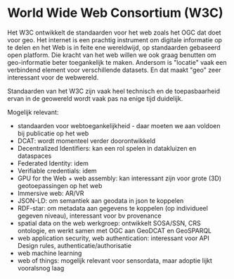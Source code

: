 # World Wide Web Consortium (W3C)

Het W3C ontwikkelt de standaarden voor het web zoals het OGC dat doet voor geo. Het internet is een prachtig instrument om digitale informatie op te delen en het Web is in feite ene wereldwijd, op standaarden gebaseerd open platform. Die kracht van het web willen we ook graag benutten om geo-informatie beter toegankelijk te maken. Andersom is "locatie" vaak een verbindend element voor verschillende datasets. En dat maakt "geo" zeer interessant voor de webwereld. 

Standaarden van het W3C zijn vaak heel technisch en de toepasbaarheid ervan in de geowereld wordt vaak pas na enige tijd duidelijk. 

Mogelijk relevant: 
- standaarden voor webtoegankelijkheid - daar moeten we aan voldoen bij publicatie op het web
- DCAT: wordt momenteel verder doorontwikkeld
- Decentralized Identifiers: kan een rol spelen in datakluizen en dataspaces
- Federated Identity: idem
- Verifiable credentials: idem
- GPU for the Web + web assembly: kan interessant zijn voor grote (3D) geotoepassingen op het web
- Immersive web: AR/VR
- JSON-LD: om semantiek aan geodata in json te koppelen
- RDF-star: om metadata aan gegevens te koppelen (op individueel gegeven niveau), interessant voor bv provenance
- spatial data on the web werkgroep: ontwikkelt SOSA/SSN, CRS ontologie,  en werkt samen met OGC aan GeoDCAT en GeoSPARQL
- web application security, web authentication: interessant voor API Design rules, authenticatie/authorisatie
- web machine learning
- web of things: mogelijk relevant voor sensordata, maar adoptie lijkt vooralsnog laag